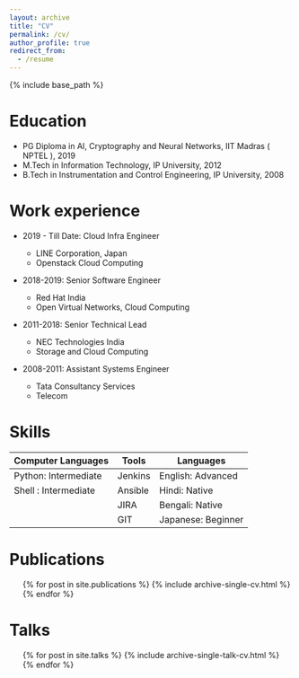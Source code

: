 ```yaml
---
layout: archive
title: "CV"
permalink: /cv/
author_profile: true
redirect_from:
  - /resume
---
```


{% include base_path %}

Education
======
* PG Diploma in AI, Cryptography and Neural Networks, IIT Madras ( NPTEL ), 2019
* M.Tech in Information Technology, IP University, 2012
* B.Tech in Instrumentation and Control Engineering, IP University, 2008

Work experience
======
* 2019 - Till Date: Cloud Infra Engineer
  * LINE Corporation, Japan
  * Openstack Cloud Computing 

* 2018-2019: Senior Software Engineer
  * Red Hat India
  * Open Virtual Networks, Cloud Computing
  
* 2011-2018: Senior Technical Lead
  * NEC Technologies India
  * Storage and Cloud Computing 

* 2008-2011: Assistant Systems Engineer
  * Tata Consultancy Services
  * Telecom 
  
Skills
======

| Computer Languages| Tools| Languages|
|--------------------|------|----------|
| Python: Intermediate|Jenkins|English: Advanced|
| Shell : Intermediate|Ansible|Hindi: Native|
|                    | JIRA |Bengali: Native|
|                    | GIT  |Japanese: Beginner|

Publications
======
  <ul>{% for post in site.publications %}
    {% include archive-single-cv.html %}
  {% endfor %}</ul>
  
Talks
======
  <ul>{% for post in site.talks %}
    {% include archive-single-talk-cv.html %}
  {% endfor %}</ul>
